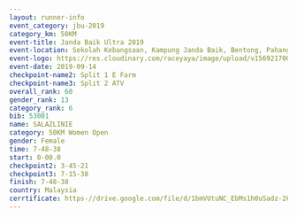 ```yaml
---
layout: runner-info 
event_category: jbu-2019 
category_km: 50KM 
event-title: Janda Baik Ultra 2019  
event-location: Sekolah Kebangsaan, Kampung Janda Baik, Bentong, Pahang, Malaysia 
event-logo: https://res.cloudinary.com/raceyaya/image/upload/v1569217009/logo/janda-baik_vch1pc.jpg 
event-date: 2019-09-14 
checkpoint-name2: Split 1 E Farm 
checkpoint-name3: Split 2 ATV 
overall_rank: 60
gender_rank: 13
category_rank: 6
bib: 53001
name: SALAZLINIE
category: 50KM Women Open
gender: Female
time: 7-48-38
start: 0-00.0
checkpoint2: 3-45-21
checkpoint3: 7-15-38
finish: 7-48-38
country: Malaysia
cerrtificate: https-//drive.google.com/file/d/1bmVUtuNC_EbMs1h0uSadz-2688tduS37/view?usp=sharing
---
```


